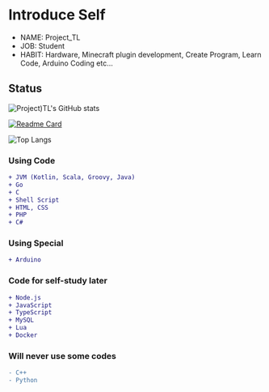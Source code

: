 # Introduce Self
* NAME: Project_TL
* JOB: Student
* HABIT: Hardware, Minecraft plugin development, Create Program, Learn Code, Arduino Coding etc...

## Status
![Project)TL's GitHub stats](https://github-readme-stats.vercel.app/api?username=ProjectTL12345&show_icons=true&theme=dark)

[![Readme Card](https://github-readme-stats.vercel.app/api/pin/?username=ProjectTL12345&repo=List&theme=dark)](https://github.com/ProjectTL12345/List)

![Top Langs](https://github-readme-stats.vercel.app/api/top-langs/?username=ProjectTL12345&langs_count=5&theme=dark)

### Using Code
```diff
+ JVM (Kotlin, Scala, Groovy, Java)
+ Go
+ C
+ Shell Script
+ HTML, CSS
+ PHP
+ C#
```
### Using Special
```diff
+ Arduino
```

### Code for self-study later
```diff
+ Node.js
+ JavaScript
+ TypeScript
+ MySQL
+ Lua
+ Docker
```

### Will never use some codes
```diff
- C++
- Python
```
